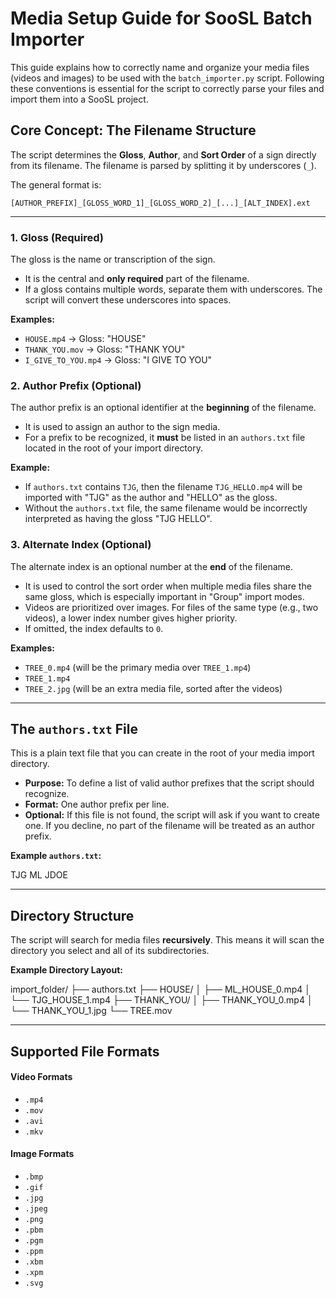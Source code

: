 # Media Setup Guide for SooSL Batch Importer

This guide explains how to correctly name and organize your media files (videos and images) to be used with the `batch_importer.py` script. Following these conventions is essential for the script to correctly parse your files and import them into a SooSL project.

## Core Concept: The Filename Structure

The script determines the **Gloss**, **Author**, and **Sort Order** of a sign directly from its filename. The filename is parsed by splitting it by underscores (`_`).

The general format is:

`[AUTHOR_PREFIX]_[GLOSS_WORD_1]_[GLOSS_WORD_2]_[...]_[ALT_INDEX].ext`

---

### 1. Gloss (Required)

The gloss is the name or transcription of the sign.

-   It is the central and **only required** part of the filename.
-   If a gloss contains multiple words, separate them with underscores. The script will convert these underscores into spaces.

**Examples:**
-   `HOUSE.mp4` → Gloss: "HOUSE"
-   `THANK_YOU.mov` → Gloss: "THANK YOU"
-   `I_GIVE_TO_YOU.mp4` → Gloss: "I GIVE TO YOU"

### 2. Author Prefix (Optional)

The author prefix is an optional identifier at the **beginning** of the filename.

-   It is used to assign an author to the sign media.
-   For a prefix to be recognized, it **must** be listed in an `authors.txt` file located in the root of your import directory.

**Example:**
-   If `authors.txt` contains `TJG`, then the filename `TJG_HELLO.mp4` will be imported with "TJG" as the author and "HELLO" as the gloss.
-   Without the `authors.txt` file, the same filename would be incorrectly interpreted as having the gloss "TJG HELLO".

### 3. Alternate Index (Optional)

The alternate index is an optional number at the **end** of the filename.

-   It is used to control the sort order when multiple media files share the same gloss, which is especially important in "Group" import modes.
-   Videos are prioritized over images. For files of the same type (e.g., two videos), a lower index number gives higher priority.
-   If omitted, the index defaults to `0`.

**Examples:**
-   `TREE_0.mp4` (will be the primary media over `TREE_1.mp4`)
-   `TREE_1.mp4`
-   `TREE_2.jpg` (will be an extra media file, sorted after the videos)

---

## The `authors.txt` File

This is a plain text file that you can create in the root of your media import directory.

-   **Purpose:** To define a list of valid author prefixes that the script should recognize.
-   **Format:** One author prefix per line.
-   **Optional:** If this file is not found, the script will ask if you want to create one. If you decline, no part of the filename will be treated as an author prefix.

**Example `authors.txt`:**

TJG
ML
JDOE

---

## Directory Structure

The script will search for media files **recursively**. This means it will scan the directory you select and all of its subdirectories.

**Example Directory Layout:**

import_folder/
├── authors.txt
├── HOUSE/
│   ├── ML_HOUSE_0.mp4
│   └── TJG_HOUSE_1.mp4
├── THANK_YOU/
│   ├── THANK_YOU_0.mp4
│   └── THANK_YOU_1.jpg
└── TREE.mov 

---

## Supported File Formats

#### Video Formats
-   `.mp4`
-   `.mov`
-   `.avi`
-   `.mkv`

#### Image Formats
-   `.bmp`
-   `.gif`
-   `.jpg`
-   `.jpeg`
-   `.png`
-   `.pbm`
-   `.pgm`
-   `.ppm`
-   `.xbm`
-   `.xpm`
-   `.svg`
